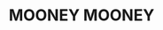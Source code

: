 ---
lastmod: '2025-04-06T06:05:20+00:00'
latitude: -33.525322
layout: suburb
longitude: 151.194452
postcode: '2083'
state: NSW
title: MOONEY MOONEY
url: /nsw/mooney-mooney/
---